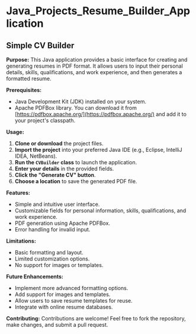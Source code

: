 # Java_Projects_Resume_Builder_Application
## Simple CV Builder

**Purpose:**
This Java application provides a basic interface for creating and generating resumes in PDF format. It allows users to input their personal details, skills, qualifications, and work experience, and then generates a formatted resume.

**Prerequisites:**
* Java Development Kit (JDK) installed on your system.
* Apache PDFBox library. You can download it from [https://pdfbox.apache.org/](https://pdfbox.apache.org/) and add it to your project's classpath.

**Usage:**
1. **Clone or download** the project files.
2. **Import the project** into your preferred Java IDE (e.g., Eclipse, IntelliJ IDEA, NetBeans).
3. **Run the `CVBuilder` class** to launch the application.
4. **Enter your details** in the provided fields.
5. **Click the "Generate CV" button**.
6. **Choose a location** to save the generated PDF file.

**Features:**
* Simple and intuitive user interface.
* Customizable fields for personal information, skills, qualifications, and work experience.
* PDF generation using Apache PDFBox.
* Error handling for invalid input.

**Limitations:**
* Basic formatting and layout.
* Limited customization options.
* No support for images or templates.

**Future Enhancements:**
* Implement more advanced formatting options.
* Add support for images and templates.
* Allow users to save resume templates for reuse.
* Integrate with online resume databases.

**Contributing:**
Contributions are welcome! Feel free to fork the repository, make changes, and submit a pull request.
